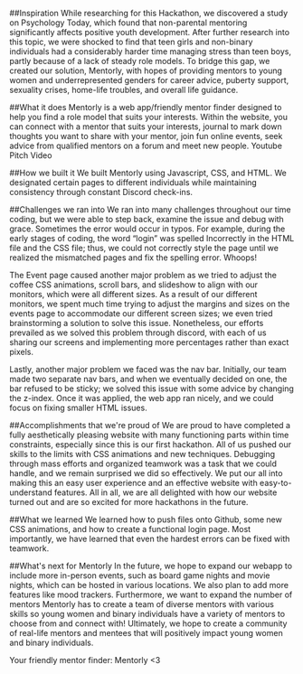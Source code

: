 ##Inspiration
While researching for this Hackathon, we discovered a study on Psychology Today, which found that non-parental mentoring significantly affects positive youth development. After further research into this topic, we were shocked to find that teen girls and non-binary individuals had a considerably harder time managing stress than teen boys, partly because of a lack of steady role models. To bridge this gap, we created our solution, Mentorly, with hopes of providing mentors to young women and underrepresented genders for career advice, puberty support, sexuality crises, home-life troubles, and overall life guidance.

##What it does
Mentorly is a web app/friendly mentor finder designed to help you find a role model that suits your interests. Within the website, you can connect with a mentor that suits your interests, journal to mark down thoughts you want to share with your mentor, join fun online events, seek advice from qualified mentors on a forum and meet new people. Youtube Pitch Video

##How we built it
We built Mentorly using Javascript, CSS, and HTML. We designated certain pages to different individuals while maintaining consistency through constant Discord check-ins.

##Challenges we ran into
We ran into many challenges throughout our time coding, but we were able to step back, examine the issue and debug with grace. Sometimes the error would occur in typos. For example, during the early stages of coding, the word “login” was spelled Incorrectly in the HTML file and the CSS file; thus, we could not correctly style the page until we realized the mismatched pages and fix the spelling error. Whoops!

The Event page caused another major problem as we tried to adjust the coffee CSS animations, scroll bars, and slideshow to align with our monitors, which were all different sizes. As a result of our different monitors, we spent much time trying to adjust the margins and sizes on the events page to accommodate our different screen sizes; we even tried brainstorming a solution to solve this issue. Nonetheless, our efforts prevailed as we solved this problem through discord, with each of us sharing our screens and implementing more percentages rather than exact pixels.

Lastly, another major problem we faced was the nav bar. Initially, our team made two separate nav bars, and when we eventually decided on one, the bar refused to be sticky; we solved this issue with some advice by changing the z-index. Once it was applied, the web app ran nicely, and we could focus on fixing smaller HTML issues.

##Accomplishments that we're proud of
We are proud to have completed a fully aesthetically pleasing website with many functioning parts within time constraints, especially since this is our first hackathon. All of us pushed our skills to the limits with CSS animations and new techniques. Debugging through mass efforts and organized teamwork was a task that we could handle, and we remain surprised we did so effectively. We put our all into making this an easy user experience and an effective website with easy-to-understand features. All in all, we are all delighted with how our website turned out and are so excited for more hackathons in the future.

##What we learned
We learned how to push files onto Github, some new CSS animations, and how to create a functional login page. Most importantly, we have learned that even the hardest errors can be fixed with teamwork.

##What's next for Mentorly
In the future, we hope to expand our webapp to include more in-person events, such as board game nights and movie nights, which can be hosted in various locations. We also plan to add more features like mood trackers. Furthermore, we want to expand the number of mentors Mentorly has to create a team of diverse mentors with various skills so young women and binary individuals have a variety of mentors to choose from and connect with! Ultimately, we hope to create a community of real-life mentors and mentees that will positively impact young women and binary individuals.

Your friendly mentor finder: Mentorly <3
